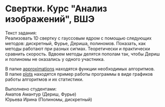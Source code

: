 # Свертки. Курс "Анализ изображений", ВШЭ

Текст задания:  
Реализовать 1D свертку с гауссовым ядром с помощью следующих методов: дискретный, Фурье, Дериша, полиномов. 
Показать, как методы работают при разных сигмах. 
Теоретически и практически сравнить скорость. 
Вдвоем методы делятся пополам так, чтобы Дериш и полиномы не оказались у одного участника.

В папке [approximations](https://github.com/amanteur/Convolutions_HSE/tree/master/approximations) находятся функции необходимых алгоритмов.  
В папке [plots](https://github.com/amanteur/Convolutions_HSE/tree/master/plots) находятся пример работы программы в виде графиков работы алгоритмов и их статистики.  

Выполнено студентами:  
Аматов Амантур (Дериш, Фурье)  
Юрьева Ирина (Полиномы, дискретный)
